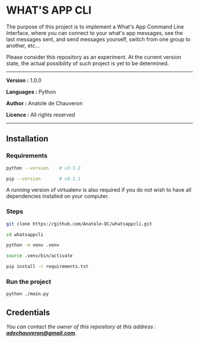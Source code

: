 # WHAT'S APP CLI

The purpose of this project is to implement a What's App Command Line Interface, where you can connect to your what's app messages, see the last messages sent, and send messages yourself, switch from one group to another, etc...

Please consider this repository as an experiment. At the current version state, the actual possibility of such project is yet to be determined.

___


**Version :** 1.0.0

**Languages :** Python

**Author :** Anatole de Chauveron

**Licence :** All rights reserved

___

## Installation

### Requirements

```bash
python --version    # v3.5.2

pip --version       # v8.1.1
```

A running version of virtualenv is also required if you do not wish to have all dependencies installed on your computer.

### Steps

```bash
git clone https://github.com/Anatole-DC/whatsappcli.git

cd whatsappcli

python -m venv .venv

source .venv/bin/activate

pip install -r requirements.txt
```

### Run the project

```bash
python ./main.py
```

## Credentials

_You can contact the owner of this repository at this address : **adechauveron@gmail.com**._
